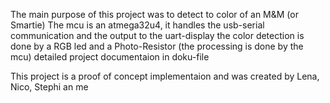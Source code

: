 The main purpose of this project was to detect to color of an M&M (or Smartie) 
The mcu is an atmega32u4, it handles the usb-serial communication and the output to the uart-display
the color detection is done by a RGB led and a Photo-Resistor (the processing is done by the mcu)
detailed project documentaion in doku-file

This project is a proof of concept implementaion and was created by Lena, Nico, Stephi an me
